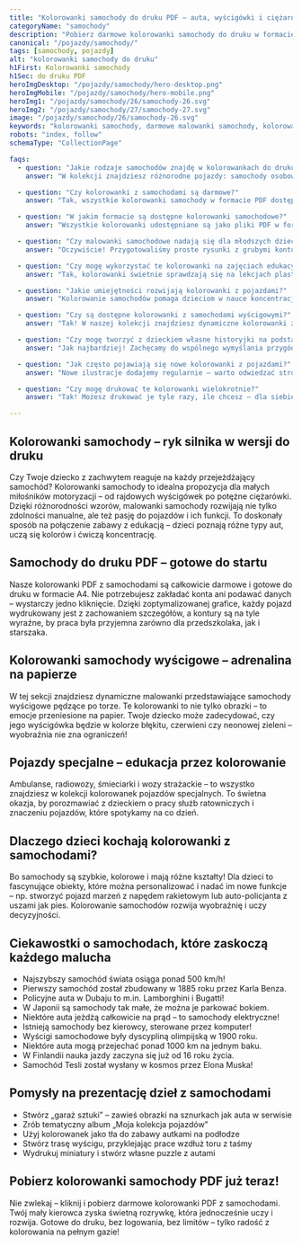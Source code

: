 ```yaml
---
title: "Kolorowanki samochody do druku PDF – auta, wyścigówki i ciężarówki"
categoryName: "samochody"
description: "Pobierz darmowe kolorowanki samochody do druku w formacie PDF. Różne modele aut: sportowe, terenowe, ciężarówki i pojazdy specjalne – bez logowania, gotowe do druku A4."
canonical: "/pojazdy/samochody/"
tags: [samochody, pojazdy]
alt: "kolorowanki samochody do druku"
h1First: Kolorowanki samochody
h1Sec: do druku PDF
heroImgDesktop: "/pojazdy/samochody/hero-desktop.png"
heroImgMobile: "/pojazdy/samochody/hero-mobile.png"
heroImg1: "/pojazdy/samochody/26/samochody-26.svg"
heroImg2: "/pojazdy/samochody/27/samochody-27.svg"
image: "/pojazdy/samochody/26/samochody-26.svg"
keywords: "kolorowanki samochody, darmowe malowanki samochody, kolorowanki PDF auta"
robots: "index, follow"
schemaType: "CollectionPage"

faqs:
  - question: "Jakie rodzaje samochodów znajdę w kolorowankach do druku?"
    answer: "W kolekcji znajdziesz różnorodne pojazdy: samochody osobowe, sportowe, ciężarówki, traktory, autobusy, auta policyjne, strażackie, wyścigowe i wiele innych. Każde dziecko znajdzie coś dla siebie!"

  - question: "Czy kolorowanki z samochodami są darmowe?"
    answer: "Tak, wszystkie kolorowanki samochody w formacie PDF dostępne są całkowicie za darmo. Nie wymagamy logowania ani podawania danych osobowych."

  - question: "W jakim formacie są dostępne kolorowanki samochodowe?"
    answer: "Wszystkie kolorowanki udostępniane są jako pliki PDF w formacie A4, zoptymalizowane do domowego druku."

  - question: "Czy malowanki samochodowe nadają się dla młodszych dzieci?"
    answer: "Oczywiście! Przygotowaliśmy proste rysunki z grubymi konturami idealne dla przedszkolaków oraz bardziej szczegółowe ilustracje dla starszych dzieci."

  - question: "Czy mogę wykorzystać te kolorowanki na zajęciach edukacyjnych?"
    answer: "Tak, kolorowanki świetnie sprawdzają się na lekcjach plastyki, zajęciach tematycznych o pojazdach oraz jako materiał wspierający rozwój motoryki małej."

  - question: "Jakie umiejętności rozwijają kolorowanki z pojazdami?"
    answer: "Kolorowanie samochodów pomaga dzieciom w nauce koncentracji, cierpliwości, planowania, rozpoznawania kolorów oraz rozwija wyobraźnię przestrzenną i koordynację ręka–oko."

  - question: "Czy są dostępne kolorowanki z samochodami wyścigowymi?"
    answer: "Tak! W naszej kolekcji znajdziesz dynamiczne kolorowanki z samochodami sportowymi, rajdowymi i Formuły 1 – idealne dla małych fanów szybkich aut."

  - question: "Czy mogę tworzyć z dzieckiem własne historyjki na podstawie kolorowanek?"
    answer: "Jak najbardziej! Zachęcamy do wspólnego wymyślania przygód – to świetna zabawa i doskonały sposób na rozwój mowy oraz kreatywnego myślenia."

  - question: "Jak często pojawiają się nowe kolorowanki z pojazdami?"
    answer: "Nowe ilustracje dodajemy regularnie – warto odwiedzać stronę co tydzień lub dwa, by sprawdzić najnowsze wzory i uzupełniać domową kolekcję."

  - question: "Czy mogę drukować te kolorowanki wielokrotnie?"
    answer: "Tak! Możesz drukować je tyle razy, ile chcesz – dla siebie, rodzeństwa, całej grupy w przedszkolu czy na zajęcia tematyczne. Użytek edukacyjny i domowy jest w pełni dozwolony."

---
```


## Kolorowanki samochody – ryk silnika w wersji do druku

Czy Twoje dziecko z zachwytem reaguje na każdy przejeżdżający samochód? Kolorowanki samochody to idealna propozycja dla małych miłośników motoryzacji – od rajdowych wyścigówek po potężne ciężarówki. Dzięki różnorodności wzorów, malowanki samochody rozwijają nie tylko zdolności manualne, ale też pasję do pojazdów i ich funkcji. To doskonały sposób na połączenie zabawy z edukacją – dzieci poznają różne typy aut, uczą się kolorów i ćwiczą koncentrację.  

## Samochody do druku PDF – gotowe do startu

Nasze kolorowanki PDF z samochodami są całkowicie darmowe i gotowe do druku w formacie A4. Nie potrzebujesz zakładać konta ani podawać danych – wystarczy jedno kliknięcie. Dzięki zoptymalizowanej grafice, każdy pojazd wydrukowany jest z zachowaniem szczegółów, a kontury są na tyle wyraźne, by praca była przyjemna zarówno dla przedszkolaka, jak i starszaka.  

## Kolorowanki samochody wyścigowe – adrenalina na papierze

W tej sekcji znajdziesz dynamiczne malowanki przedstawiające samochody wyścigowe pędzące po torze. Te kolorowanki to nie tylko obrazki – to emocje przeniesione na papier. Twoje dziecko może zadecydować, czy jego wyścigówka będzie w kolorze błękitu, czerwieni czy neonowej zieleni – wyobraźnia nie zna ograniczeń!

## Pojazdy specjalne – edukacja przez kolorowanie

Ambulanse, radiowozy, śmieciarki i wozy strażackie – to wszystko znajdziesz w kolekcji kolorowanek pojazdów specjalnych. To świetna okazja, by porozmawiać z dzieckiem o pracy służb ratowniczych i znaczeniu pojazdów, które spotykamy na co dzień.  

## Dlaczego dzieci kochają kolorowanki z samochodami?

Bo samochody są szybkie, kolorowe i mają różne kształty! Dla dzieci to fascynujące obiekty, które można personalizować i nadać im nowe funkcje – np. stworzyć pojazd marzeń z napędem rakietowym lub auto-policjanta z uszami jak pies. Kolorowanie samochodów rozwija wyobraźnię i uczy decyzyjności.

## Ciekawostki o samochodach, które zaskoczą każdego malucha

<ul class="grid grid-cols-1 mb-3 sm:grid-cols-2 md:grid-cols-3 lg:grid-cols-5 gap-x-6 gap-y-3 text-center text-base md:text-lg font-light max-w-5xl mx-auto">
  <li class="bg-none text-black p-2 flex items-center justify-center font-medium rounded border-4 border-dotted border-orange-500">Najszybszy samochód świata osiąga ponad 500 km/h!</li>
  <li class="bg-none text-black p-2 flex items-center justify-center font-medium rounded border-4 border-dotted border-tertiary-400">Pierwszy samochód został zbudowany w 1885 roku przez Karla Benza.</li>
  <li class="bg-none text-black p-2 flex items-center justify-center font-medium rounded border-4 border-dotted border-yellow-500">Policyjne auta w Dubaju to m.in. Lamborghini i Bugatti!</li>
  <li class="bg-none text-black p-2 flex items-center justify-center font-medium rounded border-4 border-dotted border-sec-500">W Japonii są samochody tak małe, że można je parkować bokiem.</li>
  <li class="bg-none text-black p-2 flex items-center justify-center font-medium rounded border-4 border-dotted border-purple-400">Niektóre auta jeżdżą całkowicie na prąd – to samochody elektryczne!</li>
  <li class="bg-none text-black p-2 flex items-center justify-center font-medium rounded border-4 border-dotted border-pink-400">Istnieją samochody bez kierowcy, sterowane przez komputer!</li>
  <li class="bg-none text-black p-2 flex items-center justify-center font-medium rounded border-4 border-dotted border-sky-400">Wyścigi samochodowe były dyscypliną olimpijską w 1900 roku.</li>
  <li class="bg-none text-black p-2 flex items-center justify-center font-medium rounded border-4 border-dotted border-red-500">Niektóre auta mogą przejechać ponad 1000 km na jednym baku.</li>
  <li class="bg-none text-black p-2 flex items-center justify-center font-medium rounded border-4 border-dotted border-green-500">W Finlandii nauka jazdy zaczyna się już od 16 roku życia.</li>
  <li class="bg-none text-black p-2 flex items-center justify-center font-medium rounded border-4 border-dotted border-blue-500">Samochód Tesli został wysłany w kosmos przez Elona Muska!</li>
</ul>

## Pomysły na prezentację dzieł z samochodami

<ul class="grid grid-cols-1 mb-3 sm:grid-cols-2 md:grid-cols-3 lg:grid-cols-5 gap-x-6 gap-y-3 text-center text-base md:text-lg font-light max-w-5xl mx-auto">
  <li class="bg-none text-black p-2 flex items-center justify-center font-medium rounded border-4 border-dotted border-orange-500">Stwórz „garaż sztuki” – zawieś obrazki na sznurkach jak auta w serwisie</li>
  <li class="bg-none text-black p-2 flex items-center justify-center font-medium rounded border-4 border-dotted border-tertiary-400">Zrób tematyczny album „Moja kolekcja pojazdów”</li>
  <li class="bg-none text-black p-2 flex items-center justify-center font-medium rounded border-4 border-dotted border-yellow-500">Użyj kolorowanek jako tła do zabawy autkami na podłodze</li>
  <li class="bg-none text-black p-2 flex items-center justify-center font-medium rounded border-4 border-dotted border-sec-500">Stwórz trasę wyścigu, przyklejając prace wzdłuż toru z taśmy</li>
  <li class="bg-none text-black p-2 flex items-center justify-center font-medium rounded border-4 border-dotted border-pink-400">Wydrukuj miniatury i stwórz własne puzzle z autami</li>
</ul>

## Pobierz kolorowanki samochody PDF już teraz!

Nie zwlekaj – kliknij i pobierz darmowe kolorowanki PDF z samochodami. Twój mały kierowca zyska świetną rozrywkę, która jednocześnie uczy i rozwija. Gotowe do druku, bez logowania, bez limitów – tylko radość z kolorowania na pełnym gazie!
